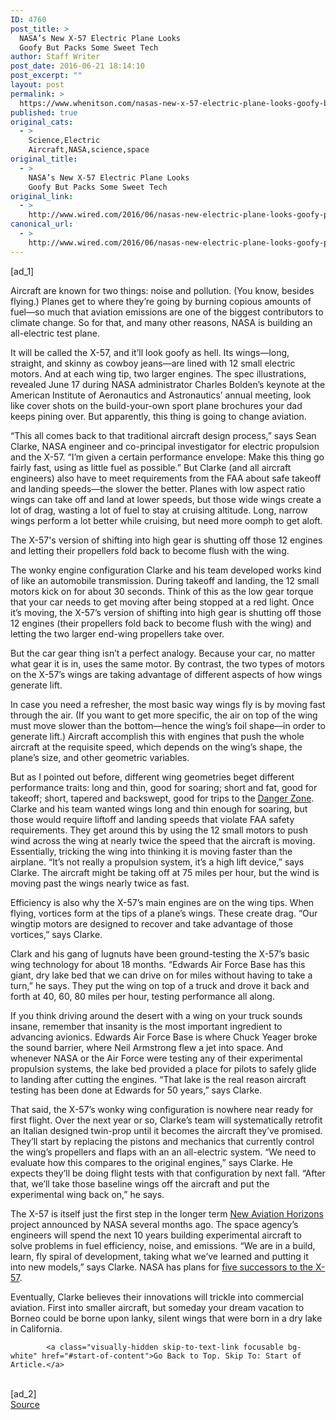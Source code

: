 ```yaml
---
ID: 4760
post_title: >
  NASA’s New X-57 Electric Plane Looks
  Goofy But Packs Some Sweet Tech
author: Staff Writer
post_date: 2016-06-21 18:14:10
post_excerpt: ""
layout: post
permalink: >
  https://www.whenitson.com/nasas-new-x-57-electric-plane-looks-goofy-but-packs-some-sweet-tech/
published: true
original_cats:
  - >
    Science,Electric
    Aircraft,NASA,science,space
original_title:
  - >
    NASA’s New X-57 Electric Plane Looks
    Goofy But Packs Some Sweet Tech
original_link:
  - >
    http://www.wired.com/2016/06/nasas-new-electric-plane-looks-goofy-packs-sweet-tech/
canonical_url:
  - >
    http://www.wired.com/2016/06/nasas-new-electric-plane-looks-goofy-packs-sweet-tech/
---
```

 [ad_1]
<br><div id=""><p>Aircraft are known for two things: noise and pollution. (You know, besides flying.) Planes get to where they’re going by burning copious amounts of fuel—so much that aviation emissions are one of the biggest contributors to climate change. So for that, and many other reasons, NASA is building an all-electric test plane.</p>
<p>It will be called the X-57, and it’ll look goofy as hell. Its wings—long, straight, and skinny as cowboy jeans—are lined with 12 small electric motors. And at each wing tip, two larger engines. The spec illustrations, revealed June 17 during NASA administrator Charles Bolden’s keynote at the American Institute of Aeronautics and Astronautics’ annual meeting, look like cover shots on the build-your-own sport plane brochures your dad keeps pining over. But apparently, this thing is going to change aviation.</p>
<p>“This all comes back to that traditional aircraft design process,” says Sean Clarke, NASA engineer and co-principal investigator for electric propulsion and the X-57. “I’m given a certain performance envelope: Make this thing go fairly fast, using as little fuel as possible.” But Clarke (and all aircraft engineers) also have to meet requirements from the FAA about safe takeoff and landing speeds—the slower the better. Planes with low aspect ratio wings can take off and land at lower speeds, but those wide wings create a lot of drag, wasting a lot of fuel to stay at cruising altitude. Long, narrow wings perform a lot better while cruising, but need more oomph to get aloft.</p>
<p data-js="fader" class="pullquote carve fader">
	The X-57's version of shifting into high gear is shutting off those 12 engines and letting their propellers fold back to become flush with the wing.	<span class="attribution"/>
</p>

<p>The wonky engine configuration Clarke and his team developed works kind of like an automobile transmission. During takeoff and landing, the 12 small motors kick on for about 30 seconds. Think of this as the low gear torque that your car needs to get moving after being stopped at a red light. Once it’s moving, the X-57’s version of shifting into high gear is shutting off those 12 engines (their propellers fold back to become flush with the wing) and letting the two larger end-wing propellers take over.</p>
<p>But the car gear thing isn’t a perfect analogy. Because your car, no matter what gear it is in, uses the same motor. By contrast, the two types of motors on the X-57’s wings are taking advantage of different aspects of how wings generate lift.</p>
<p>In case you need a refresher, the most basic way wings fly is by moving fast through the air. (If you want to get more specific, the air on top of the wing must move slower than the bottom—hence the wing’s foil shape—in order to generate lift.) Aircraft accomplish this with engines that push the whole aircraft at the requisite speed, which depends on the wing’s shape, the plane’s size, and other geometric variables.</p>
<p>But as I pointed out before, different wing geometries beget different performance traits: long and thin, good for soaring; short and fat, good for takeoff; short, tapered and backswept, good for trips to the <a href="https://www.youtube.com/watch?v=siwpn14IE7E" target="_blank">Danger Zone</a>. Clarke and his team wanted wings long and thin enough for soaring, but those would require liftoff and landing speeds that violate FAA safety requirements. They get around this by using the 12 small motors to push wind across the wing at nearly twice the speed that the aircraft is moving. Essentially, tricking the wing into thinking it is moving faster than the airplane. “It’s not really a propulsion system, it’s a high lift device,” says Clarke. The aircraft might be taking off at 75 miles per hour, but the wind is moving past the wings nearly twice as fast.</p>
<p>Efficiency is also why the X-57’s main engines are on the wing tips. When flying, vortices form at the tips of a plane’s wings. These create drag. “Our wingtip motors are designed to recover and take advantage of those vortices,” says Clarke.</p>
<p>Clark and his gang of lugnuts have been ground-testing the X-57’s basic wing technology for about 18 months. “Edwards Air Force Base has this giant, dry lake bed that we can drive on for miles without having to take a turn,” he says. They put the wing on top of a truck and drove it back and forth at 40, 60, 80 miles per hour, testing performance all along.</p>



<p>If you think driving around the desert with a wing on your truck sounds insane, remember that insanity is the most important ingredient to advancing avionics. Edwards Air Force Base is where Chuck Yeager broke the sound barrier, where Neil Armstrong flew a jet into space. And whenever NASA or the Air Force were testing any of their experimental propulsion systems, the lake bed provided a place for pilots to safely glide to landing after cutting the engines. “That lake is the real reason aircraft testing has been done at Edwards for 50 years,” says Clarke.</p>
<p>That said, the X-57’s wonky wing configuration is nowhere near ready for first flight. Over the next year or so, Clarke’s team will systematically retrofit an Italian designed twin-prop until it becomes the aircraft they’ve promised. They’ll start by replacing the pistons and mechanics that currently control the wing’s propellers and flaps with an an all-electric system. “We need to evaluate how this compares to the original engines,” says Clarke. He expects they’ll be doing flight tests with that configuration by next fall. “After that, we’ll take those baseline wings off the aircraft and put the experimental wing back on,” he says.</p>
<p>The X-57 is itself just the first step in the longer term <a href="http://www.nasa.gov/feature/nasa-aeronautics-budget-proposes-return-of-x-planes/" target="_blank">New Aviation Horizons</a> project announced by NASA several months ago. The space agency’s engineers will spend the next 10 years building experimental aircraft to solve problems in fuel efficiency, noise, and emissions. “We are in a build, learn, fly spiral of development, taking what we’ve learned and putting it into new models,” says Clarke. NASA has plans for <a href="http://www.nasa.gov/centers/armstrong/features/sceptor.html" target="_blank">five successors to the X-57</a>.</p>
<p>Eventually, Clarke believes their innovations will trickle into commercial aviation. First into smaller aircraft, but someday your dream vacation to Borneo could be borne upon lanky, silent wings that were born in a dry lake in California.</p>

			<a class="visually-hidden skip-to-text-link focusable bg-white" href="#start-of-content">Go Back to Top. Skip To: Start of Article.</a>

			
</div>
<br>[ad_2]
<br><a href="http://www.wired.com/2016/06/nasas-new-electric-plane-looks-goofy-packs-sweet-tech/">Source </a>